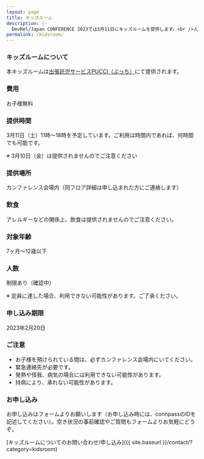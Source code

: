 ```yaml
---
layout: page
title: キッズルーム
description: |-
  DevRel/Japan CONFERENCE 2023では3月11日にキッズルームを提供します。<br />人数制限&申し込み期限がありますので、お早めにお申し込みください。<br />![](/japan-2023/image/kidsroom/kidsroom-2.jpg)
permalink: /kidsroom/
---
```


### キッズルームについて

本キッズルームは[出張託児サービスPUCCI（ぷっち）](http://pucci-kids.net/)にて提供されます。

### 費用

お子様無料

### 提供時間

3月11日（土）11時〜18時を予定しています。ご利用は時間内であれば、何時間でも可能です。

※ 3月10日（金）は提供されませんのでご注意ください

### 提供場所

カンファレンス会場内（同フロア詳細は申し込まれた方にご連絡します）

### 飲食

アレルギーなどの関係上、飲食は提供されませんのでご注意ください。

### 対象年齢

7ヶ月〜12歳以下

### 人数

制限あり（確認中）

※ 定員に達した場合、利用できない可能性があります。ご了承ください。

### 申し込み期限

2023年2月20日

### ご注意

- お子様を預けられている間は、必ずカンファレンス会場内にいてください。
- 緊急連絡先が必要です。
- 発熱や怪我、病気の場合には利用できない可能性があります。
- 持病により、承れない可能性があります。

### お申し込み

お申し込みはフォームよりお願いします（お申し込み時には、connpassのIDを記述してください）。空き状況の事前確認やご質問もフォームよりお気軽にどうぞ。

[キッズルームについてのお問い合わせ/申し込み]({{ site.baseurl }}/contact/?category=kidsroom)
